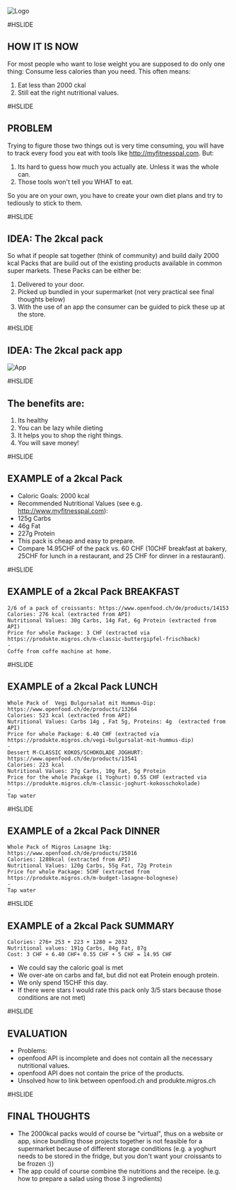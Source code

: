 
![Logo](http://i.imgur.com/ewtsGPn.png "Eat healthy, lose weight, shop like a pro and save money.")

#HSLIDE
## HOW IT IS NOW

For most people who want to lose weight you are supposed to do only one thing: Consume less calories than you need. This often means:

1. Eat less than 2000 ckal
2. Still eat the right nutritional values. 

#HSLIDE
## PROBLEM
Trying to figure those two things out is very time consuming, you will have to track every food you eat with tools like http://myfitnesspal.com. But:

1. Its hard to guess how much you actually ate. Unless it was the whole can. 
2. Those tools won't tell you WHAT to eat. 

So you are on your own, you have to create your own diet plans and try to tediously to stick to them. 

#HSLIDE
## IDEA: The 2kcal pack

So what if people sat together (think of community) and build daily 2000 kcal Packs that are build out of the existing products available in common super markets. These Packs can be either be:

1. Delivered to your door.
2. Picked up bundled in your supermarket (not very practical see final thoughts below)
3. With the use of an app the consumer can be guided to pick these up at the store.

#HSLIDE
## IDEA: The 2kcal pack app

![App](http://i.imgur.com/PNUL8oC.jpg "A little app helps you to find your 2kcal pack")

#HSLIDE
## The benefits are: 

1. Its healthy
2. You can be lazy while dieting
3. It helps you to shop the right things. 
4. You will save money!

#HSLIDE
## EXAMPLE of a 2kcal Pack

- Caloric Goals: 2000 kcal
- Recommended Nutritional Values (see e.g. http://www.myfitnesspal.com): 
 - 125g Carbs
 - 46g Fat
 - 227g Protein
- This pack is cheap and easy to prepare.
 - Compare 14.95CHF of the pack vs. 60 CHF (10CHF breakfast at bakery, 25CHF for lunch in a restaurant, and 25 CHF for dinner in a restaurant). 

#HSLIDE
## EXAMPLE of a 2kcal Pack BREAKFAST
    2/6 of a pack of croissants: https://www.openfood.ch/de/products/14153 
    Calories: 276 kcal (extracted from API)
    Nutritional Values: 30g Carbs, 14g Fat, 6g Protein (extracted from API)
    Price for whole Package: 3 CHF (extracted via https://produkte.migros.ch/m-classic-buttergipfel-frischback)
    -
    Coffe from coffe machine at home. 

#HSLIDE
## EXAMPLE of a 2kcal Pack LUNCH 
    Whole Pack of  Vegi Bulgursalat mit Hummus-Dip: https://www.openfood.ch/de/products/13264
    Calories: 523 kcal (extracted from API)
    Nutritional Values: Carbs 14g , Fat 5g, Proteins: 4g  (extracted from API)
    Price for whole Package: 6.40 CHF (extracted via https://produkte.migros.ch/vegi-bulgursalat-mit-hummus-dip)
    -
    Dessert M-CLASSIC KOKOS/SCHOKOLADE JOGHURT: https://www.openfood.ch/de/products/13541
    Calories: 223 kcal
    Nutritional Values: 27g Carbs, 10g Fat, 5g Protein
    Price for the whole Pacakge (1 Yoghurt) 0.55 CHF (extracted via https://produkte.migros.ch/m-classic-joghurt-kokosschokolade)
    - 
    Tap water

#HSLIDE
## EXAMPLE of a 2kcal Pack DINNER
    Whole Pack of Migros Lasagne 1kg: https://www.openfood.ch/de/products/15016
    Calories: 1280kcal (extracted from API)
    Nutritional Values: 120g Carbs, 55g Fat, 72g Protein
    Price for whole Package: 5CHF (extracted from https://produkte.migros.ch/m-budget-lasagne-bolognese)
    - 
    Tap water

#HSLIDE
## EXAMPLE of a 2kcal Pack SUMMARY
    Calories: 276+ 253 + 223 + 1280 = 2032 
    Nutritional values: 191g Carbs, 84g Fat, 87g 
    Cost: 3 CHF + 6.40 CHF+ 0.55 CHF + 5 CHF = 14.95 CHF

- We could say the caloric goal is met
- We over-ate on carbs and fat, but did not eat Protein enough protein.
- We only spend 15CHF this day. 
- If there were stars I would rate this pack only 3/5 stars because those conditions are not met)

#HSLIDE
## EVALUATION

- Problems:
 - openfood API is incomplete and does not contain all the necessary nutritional values. 
 - openfood API does not contain the price of the products. 
 - Unsolved how to link between openfood.ch and produkte.migros.ch

#HSLIDE
## FINAL THOUGHTS

- The 2000kcal packs would of course be "virtual", thus on a website or app, since bundling those projects together is not feasible for a supermarket because of different storage conditions (e.g. a yoghurt needs to be stored in the fridge, but you don't want your croissants to be frozen :))
- The app could of course combine the nutritions and the receipe. (e.g. how to prepare a salad using those 3 ingredients)
